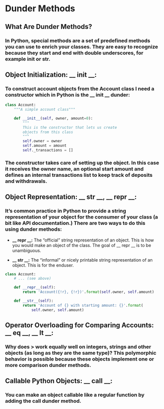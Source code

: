 # Dunder Methods
## What Are Dunder Methods?
### In Python, special methods are a set of predefined methods you can use to enrich your classes. They are easy to recognize because they start and end with double underscores, for example __init__ or __str__.


## **Object Initialization: __ init __:** 
### To construct account objects from the Account class I need a constructor which in Python is the __ init __ dunder:

```python
class Account:
    """A simple account class"""

    def __init__(self, owner, amount=0):
        """
        This is the constructor that lets us create
        objects from this class
        """
        self.owner = owner
        self.amount = amount
        self._transactions = []
```

### The constructor takes care of setting up the object. In this case it receives the owner name, an optional start amount and defines an internal transactions list to keep track of deposits and withdrawals.

## **Object Representation: __ str __, __ repr __:**
### It’s common practice in Python to provide a string representation of your object for the consumer of your class (a bit like API documentation.) There are two ways to do this using dunder methods:
- **__ repr __:** The “official” string representation of an object. This is how you would make an object of the class. The goal of __ repr __ is to be unambiguous.

- **__ str __:** The “informal” or nicely printable string representation of an object. This is for the enduser.

```python
class Account:
    # ... (see above)

    def __repr__(self):
        return 'Account({!r}, {!r})'.format(self.owner, self.amount)

    def __str__(self):
        return 'Account of {} with starting amount: {}'.format(
            self.owner, self.amount)
```

## **Operator Overloading for Comparing Accounts: __ eq __, __ lt __:**

###  Why does > work equally well on integers, strings and other objects (as long as they are the same type)? This polymorphic behavior is possible because these objects implement one or more comparison dunder methods.

## **Callable Python Objects: __ call __:**
### You can make an object callable like a regular function by adding the __call__ dunder method.



